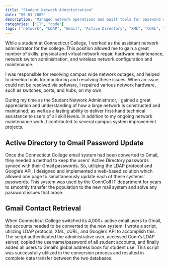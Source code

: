 ```yaml
---
title: "Student Network Administration"
date: "06-01-2009"
description: "Managed network operations and built tools for password and contact synchronization at Connecticut College."
categories: ["IT", "code"]
tags: ["network", "LDAP", "Gmail", "Active Directory", "XML", "cURL", "Google API", "admin"]
---
```

While a student at Connecticut College, I worked as the assistant network administrator for the college. This position allowed me to gain a great number of skills: physical and virtual network repair, hardware maintenance, network switch administration, and wireless network configuration and maintenance.

I was responsible for resolving campus wide network outages, and helped to develop tools for monitoring and resolving these issues. When an issue could not be resolved via software, I repaired various network hardware, such as switches, ports, and hubs, on my own.

During my time as the Student Network Administrator, I gained a great appreciation and understanding of how a large network is constructed and maintained, as well as a lasting ability to deliver first-hand technical assistance to users of all skill levels. In addition to my ongoing network maintenance work, I contributed to several campus system improvement projects.

## Active Directory to Gmail Password Update
Once the Connecticut College email system had been converted to Gmail, they needed a method to keep the users’ Active Directory passwords synced with their Gmail passwords. So, utilizing the LDAP protocol and Google’s API, I designed and implemented a web-based solution which allowed one page to simultaneously update each of these systems’ passwords. This system was used by the ConnColl IT department for years to smoothly transfer the population to the new mail system and solve any password issues that arose.

## Gmail Contact Retrieval
When Connecticut College switched its 4,000+ active email users to Gmail, the accounts needed to be converted to the new system. I wrote a script, utilizing LDAP protocol, XML, cURL, and Google’s API to accomplish this. The script authenticated the administrative user, accessed Conn’s LDAP server, copied the username/password of all student accounts, and finally added all users to Gmail’s global address book for student use. This script was successfully utilized in the conversion process and resulted in complete data transfer between the two databases.